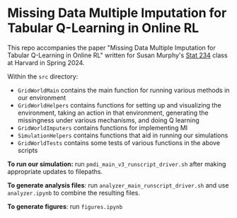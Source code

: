 # Missing Data Multiple Imputation for Tabular Q-Learning in Online RL
This repo accompanies the paper "Missing Data Multiple Imputation for Tabular Q-Learning in Online RL" written for Susan Murphy's [Stat 234](https://people.seas.harvard.edu/~samurphy/teaching/stat234spring2024/syllabus.htm)  class at Harvard in Spring 2024.

Within the `src` directory:

* `GridWorldMain` contains the main function for running various methods in our environment
* `GridWorldHelpers` contains functions for setting up and visualizing the environment, taking an action in that environment, generating the missingness under various mechanisms, and doing Q learning
* `GridWorldImputers` contains functions for implementing MI
* `SimulationHelpers` contains functions that aid in running our simulations
* `GridWorldTests` contains some tests of various functions in the above scripts

**To run our simulation:** run `pmdi_main_v3_runscript_driver.sh` after making appropriate updates to filepaths.

**To generate analysis files**: run `analyzer_main_runscript_driver.sh` and use `analyzer.ipynb` to combine the resulting files.

**To generate figures**: run `figures.ipynb`
